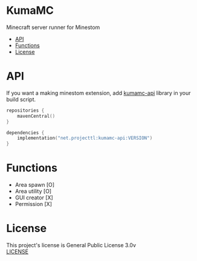 # KumaMC
Minecraft server runner for Minestom

- [API](#api)
- [Functions](#functions)
- [License](#license)

# API
If you want a making minestom extension, add [kumamc-api](https://mvnrepository.com/artifact/net.projecttl/kumamc-api) library in your build script.

```kts
repositories {
    mavenCentral()
}

dependencies {
    implementation("net.projecttl:kumamc-api:VERSION")
}
```

# Functions
- Area spawn [O]
- Area utility [O]
- GUI creator [X]
- Permission [X]

# License
This project's license is General Public License 3.0v
<br/>
[LICENSE]()